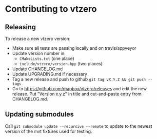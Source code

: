 # Contributing to vtzero

## Releasing

To release a new vtzero version:

 - Make sure all tests are passing locally and on travis/appveyor
 - Update version number in
   - `CMakeLists.txt` (one place)
   - `include/vtzero/version.hpp` (two places)
 - Update CHANGELOG.md
 - Update UPGRADING.md if necessary
 - Tag a new release and push to github `git tag vX.Y.Z && git push --tags`
 - Go to https://github.com/mapbox/vtzero/releases
   and edit the new release. Put "Version x.y.z" in title and
   cut-and-paste entry from CHANGELOG.md.

## Updating submodules

Call `git submodule update --recursive --remote` to update to the newest
version of the mvt fixtures used for testing.

